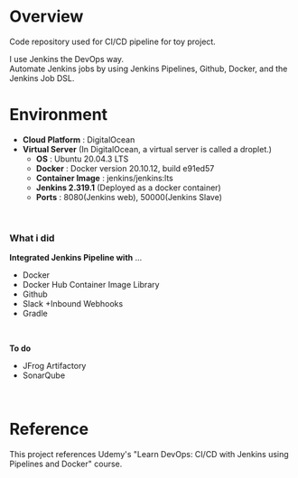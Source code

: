 # Overview
Code repository used for CI/CD pipeline for toy project.    

I use Jenkins the DevOps way.  
Automate Jenkins jobs by using Jenkins Pipelines, Github, Docker, and the Jenkins Job DSL.
<br>

# Environment
- **Cloud Platform** : DigitalOcean
- **Virtual Server** (In DigitalOcean, a virtual server is called a droplet.)
  - **OS** : Ubuntu 20.04.3 LTS
  - **Docker** : Docker version 20.10.12, build e91ed57
  - **Container Image** : jenkins/jenkins:lts
  - **Jenkins 2.319.1** (Deployed as a docker container)
  - **Ports** : 8080(Jenkins web), 50000(Jenkins Slave)
<br>

### What i did
**Integrated Jenkins Pipeline with** ...
- Docker
- Docker Hub Container Image Library
- Github
- Slack +Inbound Webhooks
- Gradle
<br>

**To do**
- JFrog Artifactory
- SonarQube
<br>

# Reference
This project references Udemy's "Learn DevOps: CI/CD with Jenkins using Pipelines and Docker" course.
